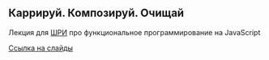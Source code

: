 ## Каррируй. Композируй. Очищай

Лекция для [ШРИ](https://academy.yandex.ru/schools/frontend) про функциональное программирование на JavaScript

[Ссылка на слайды](https://griashiro.github.io/shri-fp/)